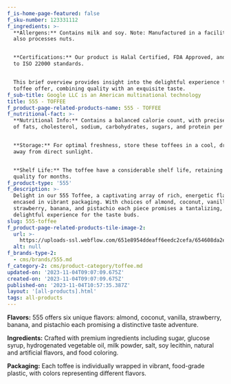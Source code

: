 ```yaml
---
f_is-home-page-featured: false
f_sku-number: 123331112
f_ingredients: >-
  **Allergens:** Contains milk and soy. Note: Manufactured in a facility that
  also processes nuts.


  ‍**Certifications:** Our product is Halal Certified, FDA Approved, and adheres
  to ISO 22000 standards.


  This brief overview provides insight into the delightful experience that these
  toffee offer, combining quality with an exquisite taste.
f_sub-title: Google LLC is an American multinational technology
title: 555 - TOFFEE
f_product-page-related-products-name: 555 - TOFFEE
f_nutritional-fact: >-
  **Nutritional Info:** Contains a balanced calorie count, with precise amounts
  of fats, cholesterol, sodium, carbohydrates, sugars, and protein per serving.


  ‍**Storage:** For optimal freshness, store these toffees in a cool, dry place,
  away from direct sunlight.


  ‍**Shelf Life:** The toffee have a considerable shelf life, retaining their
  quality for months.
f_product-type: '555'
f_description: >-
  Delight in our 555 Toffee, a captivating array of rich, energetic flavors
  encased in vibrant packaging. With choices of almond, coconut, vanilla,
  strawberry, banana, and pistachio each piece promises a tantalizing,
  delightful experience for the taste buds.
slug: 555-toffee
f_product-page-related-products-tile-image-2:
  url: >-
    https://uploads-ssl.webflow.com/651e8954ddeaff6eedc2cefa/654608da2e267b5cefa09744_555.png
  alt: null
f_brands-type-2:
  - cms/brands/555.md
f_category-2: cms/product-category/toffee.md
updated-on: '2023-11-04T09:07:09.675Z'
created-on: '2023-11-04T09:07:09.675Z'
published-on: '2023-11-04T10:57:35.387Z'
layout: '[all-products].html'
tags: all-products
---
```


**Flavors:** 555 offers six unique flavors: almond, coconut, vanilla, strawberry, banana, and pistachio each promising a distinctive taste adventure.

‍**Ingredients:** Crafted with premium ingredients including sugar, glucose syrup, hydrogenated vegetable oil, milk powder, salt, soy lecithin, natural and artificial flavors, and food coloring.

‍**Packaging:** Each toffee is individually wrapped in vibrant, food-grade plastic, with colors representing different flavors.
